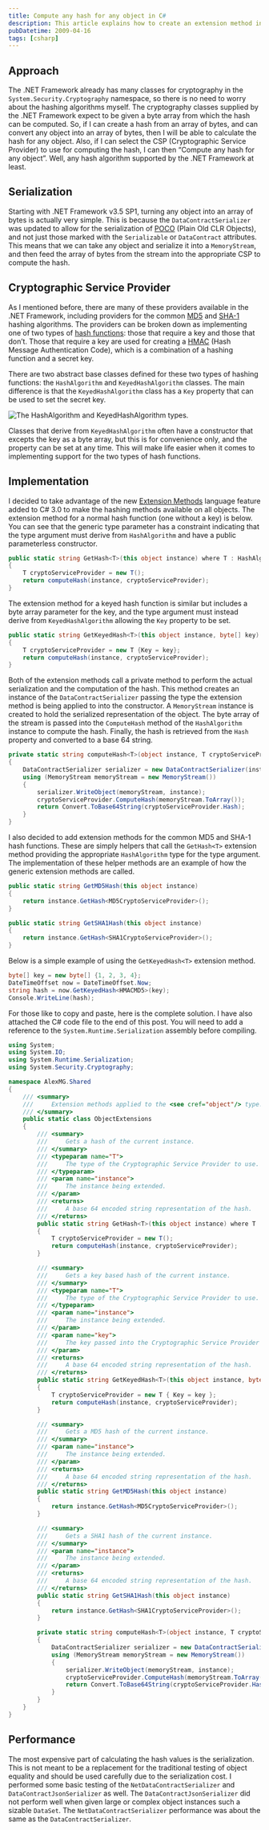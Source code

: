```yaml
---
title: Compute any hash for any object in C#
description: This article explains how to create an extension method in C# that can be used to calculate the hash of any object using various hashing algorithms such as MD5 or SHA-1. The extension methods use the DataContractSerializer to turn the object into a byte array which is then passed into the Cryptographic Service Provider to compute the hash. The article also covers the two types of hashing functions and their implementations.
pubDatetime: 2009-04-16
tags: [csharp]
---
```


## Approach

The .NET Framework already has many classes for cryptography in the `System.Security.Cryptography` namespace, so there is no need to worry about the hashing algorithms myself. The cryptography classes supplied by the .NET Framework expect to be given a byte array from which the hash can be computed. So, if I can create a hash from an array of bytes, and can convert any object into an array of bytes, then I will be able to calculate the hash for any object. Also, if I can select the CSP (Cryptographic Service Provider) to use for computing the hash, I can then “Compute any hash for any object”. Well, any hash algorithm supported by the .NET Framework at least.

## Serialization

Starting with .NET Framework v3.5 SP1, turning any object into an array of bytes is actually very simple. This is because the `DataContractSerializer` was updated to allow for the serialization of [POCO](http://en.wikipedia.org/wiki/Plain_Old_CLR_Object) (Plain Old CLR Objects), and not just those marked with the `Serializable` or `DataContract` attributes. This means that we can take any object and serialize it into a `MemoryStream`, and then feed the array of bytes from the stream into the appropriate CSP to compute the hash.

## Cryptographic Service Provider

As I mentioned before, there are many of these providers available in the .NET Framework, including providers for the common [MD5](http://en.wikipedia.org/wiki/MD5) and [SHA-1](http://en.wikipedia.org/wiki/SHA-1) hashing algorithms. The providers can be broken down as implementing one of two types of [hash functions](http://en.wikipedia.org/wiki/Cryptographic_hash_function): those that require a key and those that don’t. Those that require a key are used for creating a [HMAC](http://en.wikipedia.org/wiki/Keyed-hash_message_authentication_code) (Hash Message Authentication Code), which is a combination of a hashing function and a secret key.

There are two abstract base classes defined for these two types of hashing functions: the `HashAlgorithm` and `KeyedHashAlgorithm` classes. The main difference is that the `KeyedHashAlgorithm` class has a `Key` property that can be used to set the secret key.

![The HashAlgorithm and KeyedHashAlgorithm types.](/images/blog/Algorithm-types.png)

Classes that derive from `KeyedHashAlgorithm` often have a constructor that excepts the key as a byte array, but this is for convenience only, and the property can be set at any time. This will make life easier when it comes to implementing support for the two types of hash functions.

## Implementation

I decided to take advantage of the new [Extension Methods](http://msdn.microsoft.com/en-us/library/bb383977.aspx) language feature added to C\# 3.0 to make the hashing methods available on all objects. The extension method for a normal hash function (one without a key) is below. You can see that the generic type parameter has a constraint indicating that the type argument must derive from `HashAlgorithm` and have a public parameterless constructor.

```csharp
public static string GetHash<T>(this object instance) where T : HashAlgorithm, new()
{
    T cryptoServiceProvider = new T();
    return computeHash(instance, cryptoServiceProvider);
}
```

The extension method for a keyed hash function is similar but includes a byte array parameter for the key, and the type argument must instead derive from `KeyedHashAlgorithm` allowing the `Key` property to be set.

```csharp
public static string GetKeyedHash<T>(this object instance, byte[] key) where T : KeyedHashAlgorithm, new()
{
    T cryptoServiceProvider = new T {Key = key};
    return computeHash(instance, cryptoServiceProvider);
}
```

Both of the extension methods call a private method to perform the actual serialization and the computation of the hash. This method creates an instance of the `DataContractSerializer` passing the type the extension method is being applied to into the constructor. A `MemoryStream` instance is created to hold the serialized representation of the object. The byte array of the stream is passed into the `ComputeHash` method of the `HashAlgorithm` instance to compute the hash. Finally, the hash is retrieved from the `Hash` property and converted to a base 64 string.

```csharp
private static string computeHash<T>(object instance, T cryptoServiceProvider) where T : HashAlgorithm, new()
{
    DataContractSerializer serializer = new DataContractSerializer(instance.GetType());
    using (MemoryStream memoryStream = new MemoryStream())
    {
        serializer.WriteObject(memoryStream, instance);
        cryptoServiceProvider.ComputeHash(memoryStream.ToArray());
        return Convert.ToBase64String(cryptoServiceProvider.Hash);
    }
}
```

I also decided to add extension methods for the common MD5 and SHA-1 hash functions. These are simply helpers that call the `GetHash<T>` extension method providing the appropriate `HashAlgorithm` type for the type argument. The implementation of these helper methods are an example of how the generic extension methods are called.

```csharp
public static string GetMD5Hash(this object instance)
{
    return instance.GetHash<MD5CryptoServiceProvider>();
}

public static string GetSHA1Hash(this object instance)
{
    return instance.GetHash<SHA1CryptoServiceProvider>();
}
```

Below is a simple example of using the `GetKeyedHash<T>` extension method.

```csharp
byte[] key = new byte[] {1, 2, 3, 4};
DateTimeOffset now = DateTimeOffset.Now;
string hash = now.GetKeyedHash<HMACMD5>(key);
Console.WriteLine(hash);
```

For those like to copy and paste, here is the complete solution. I have also attached the C\# code file to the end of this post. You will need to add a reference to the `System.Runtime.Serialization` assembly before compiling.

```csharp
using System;
using System.IO;
using System.Runtime.Serialization;
using System.Security.Cryptography;

namespace AlexMG.Shared
{
    /// <summary>
    ///     Extension methods applied to the <see cref="object"/> type.
    /// </summary>
    public static class ObjectExtensions
    {
        /// <summary>
        ///     Gets a hash of the current instance.
        /// </summary>
        /// <typeparam name="T">
        ///     The type of the Cryptographic Service Provider to use.
        /// </typeparam>
        /// <param name="instance">
        ///     The instance being extended.
        /// </param>
        /// <returns>
        ///     A base 64 encoded string representation of the hash.
        /// </returns>
        public static string GetHash<T>(this object instance) where T : HashAlgorithm, new()
        {
            T cryptoServiceProvider = new T();
            return computeHash(instance, cryptoServiceProvider);
        }

        /// <summary>
        ///     Gets a key based hash of the current instance.
        /// </summary>
        /// <typeparam name="T">
        ///     The type of the Cryptographic Service Provider to use.
        /// </typeparam>
        /// <param name="instance">
        ///     The instance being extended.
        /// </param>
        /// <param name="key">
        ///     The key passed into the Cryptographic Service Provider algorithm.
        /// </param>
        /// <returns>
        ///     A base 64 encoded string representation of the hash.
        /// </returns>
        public static string GetKeyedHash<T>(this object instance, byte[] key) where T : KeyedHashAlgorithm, new()
        {
            T cryptoServiceProvider = new T { Key = key };
            return computeHash(instance, cryptoServiceProvider);
        }

        /// <summary>
        ///     Gets a MD5 hash of the current instance.
        /// </summary>
        /// <param name="instance">
        ///     The instance being extended.
        /// </param>
        /// <returns>
        ///     A base 64 encoded string representation of the hash.
        /// </returns>
        public static string GetMD5Hash(this object instance)
        {
            return instance.GetHash<MD5CryptoServiceProvider>();
        }

        /// <summary>
        ///     Gets a SHA1 hash of the current instance.
        /// </summary>
        /// <param name="instance">
        ///     The instance being extended.
        /// </param>
        /// <returns>
        ///     A base 64 encoded string representation of the hash.
        /// </returns>
        public static string GetSHA1Hash(this object instance)
        {
            return instance.GetHash<SHA1CryptoServiceProvider>();
        }

        private static string computeHash<T>(object instance, T cryptoServiceProvider) where T : HashAlgorithm, new()
        {
            DataContractSerializer serializer = new DataContractSerializer(instance.GetType());
            using (MemoryStream memoryStream = new MemoryStream())
            {
                serializer.WriteObject(memoryStream, instance);
                cryptoServiceProvider.ComputeHash(memoryStream.ToArray());
                return Convert.ToBase64String(cryptoServiceProvider.Hash);
            }
        }
    }
}
```

## Performance

The most expensive part of calculating the hash values is the serialization. This is not meant to be a replacement for the traditional testing of object equality and should be used carefully due to the serialization cost. I performed some basic testing of the `NetDataContractSerializer` and `DataContractJsonSerializer` as well. The `DataContractJsonSerializer` did not perform well when given large or complex object instances such a sizable `DataSet`. The `NetDataContractSerializer` performance was about the same as the `DataContractSerializer`.
